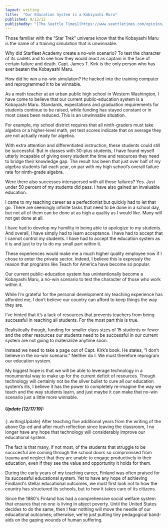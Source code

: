 ```yaml
---
layout: writing
title:  "Our Education System is a Kobiyashi Maru"
published: 9/12/12
publishedby: "[The Seattle Times](https://www.seattletimes.com/opinion/op-ed-our-public-education-system-is-a-no-win-scenario/)"
---
```


Those familiar with the “Star Trek” universe know that the Kobayashi Maru is the name of a training simulation that is unwinnable.

Why did Starfleet Academy create a no-win scenario? To test the character of its cadets and to see how they would react as captain in the face of certain failure and death. Capt. James T. Kirk is the only person who has ever beaten the Kobayashi Maru.

How did he win a no-win simulation? He hacked into the training computer and reprogrammed it to be winnable.

As a math teacher at an urban public high school in Western Washington, I have come to believe that our current public-education system is a Kobayashi Maru. Standards, expectations and graduation requirements for students continue to be raised, while funding has stayed constant or in most cases been reduced. This is an unwinnable situation.

For example, my school district requires that all ninth-graders must take algebra or a higher-level math, yet test scores indicate that on average they are not actually ready for algebra.

With extra attention and differentiated instruction, these students could still be successful. But in classes with 30-plus students, I have found myself utterly incapable of giving every student the time and resources they need to bridge their knowledge gap. The result has been that just over half of my algebra students fail each year, on par with my high school’s overall failure rate for ninth-grade algebra.

Were there also successes interspersed with all those failures? Yes. Just under 50 percent of my students did pass. I have also gained an invaluable education.

I came to my teaching career as a perfectionist but quickly had to let that go. There are seemingly infinite tasks that need to be done in a school day, but not all of them can be done at as high a quality as I would like. Many will not get done at all.

I have had to develop my humility in being able to apologize to my students. And overall, I have simply had to learn acceptance. I have had to accept that I cannot control my students. I have had to accept the education system as it is and just to try to do my small part within it.

These experiences would make me a much higher quality employee now if I chose to enter the private sector. Indeed, I believe this is expressly the reason that programs like Teach for America have become so popular.

Our current public-education system has unintentionally become a Kobayashi Maru, a no-win scenario to test the character of those who work within it.

While I’m grateful for the personal development my teaching experience has afforded me, I don’t believe our country can afford to keep things the way they are.

I’ve hinted that it’s a lack of resources that prevents teachers from being successful in reaching all students. For the most part this is true.

Realistically though, funding for smaller class sizes of 15 students or fewer and the other resources our students need to be successful in our current system are not going to materialize anytime soon.

Instead we need to take a page out of Capt. Kirk’s book. He states, “I don’t believe in the no-win scenario.” Neither do I. We must therefore reprogram our education system.

My biggest hope is that we will be able to leverage technology in a monumental way to make up for the current deficit of resources. Though technology will certainly not be the silver bullet to cure all our education system’s ills, I believe it has the power to completely re-imagine the way we teach and the way students learn, and just maybe it can make that no-win scenario just a little more winnable.

##### Update [12/17/19]:
{:.writingUpdate}
After teaching five additional years from the writing of the above Op-ed and after much reflection since leaving the classroom, I no longer have any hope that technology will considerably improve our educational system.

The fact is that many, if not most, of the students that struggle to be succcesful are coming through the school doors so compromised from trauma and neglect that they are unable to engage productively in their education, even if they see the value and opportunity it holds for them.

During the early years of my teaching career, Finland was often praised for its successful educational system. Yet to have any hope of achieving Findland's stellar educational outcomes, we must first look not to how the country has structured its schools, but to how it takes care of its citizens.

Since the 1980's Finland has had a comprehensive social welfare system that ensures that no one is living in abject poverty. Until the United States decides to do the same, then I fear nothing will move the needle of our educaitonal outcomes; otherwise, we're just putting tiny pedagogical band-aids on the gaping wounds of human suffering.



